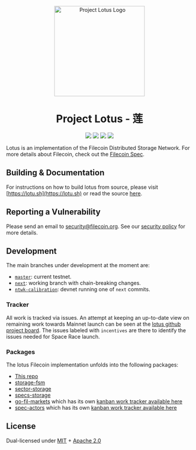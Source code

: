 <p align="center">
  <a href="https://lotu.sh/" title="Lotus Docs">
    <img src="documentation/images/lotus_logo_h.png" alt="Project Lotus Logo" width="244" />
  </a>
</p>

<h1 align="center">Project Lotus - 莲</h1>

<p align="center">
  <a href="https://circleci.com/gh/filecoin-project/lotus"><img src="https://circleci.com/gh/filecoin-project/lotus.svg?style=svg"></a>
  <a href="https://codecov.io/gh/filecoin-project/lotus"><img src="https://codecov.io/gh/filecoin-project/lotus/branch/master/graph/badge.svg"></a>
  <a href="https://goreportcard.com/report/github.com/filecoin-project/lotus"><img src="https://goreportcard.com/badge/github.com/filecoin-project/lotus" /></a>  
  <a href=""><img src="https://img.shields.io/badge/golang-%3E%3D1.14.7-blue.svg" /></a>
  <br>
</p>

Lotus is an implementation of the Filecoin Distributed Storage Network. For more details about Filecoin, check out the [Filecoin Spec](https://spec.filecoin.io).

## Building & Documentation

For instructions on how to build lotus from source, please visit [https://lotu.sh](https://lotu.sh) or read the source [here](https://github.com/filecoin-project/lotus/tree/master/documentation).

## Reporting a Vulnerability

Please send an email to security@filecoin.org. See our [security policy](SECURITY.md) for more details.

## Development

The main branches under development at the moment are:
* [`master`](https://github.com/filecoin-project/lotus): current testnet.
* [`next`](https://github.com/filecoin-project/lotus/tree/next): working branch with chain-breaking changes.
* [`ntwk-calibration`](https://github.com/filecoin-project/lotus/tree/ntwk-calibration): devnet running one of `next` commits.

### Tracker

All work is tracked via issues. An attempt at keeping an up-to-date view on remaining work towards Mainnet launch can be seen at the [lotus github project board](https://github.com/orgs/filecoin-project/projects/8). The issues labeled with `incentives` are there to identify the issues needed for Space Race launch.

### Packages

The lotus Filecoin implementation unfolds into the following packages:

- [This repo](https://github.com/filecoin-project/lotus)
- [storage-fsm](https://github.com/filecoin-project/storage-fsm)
- [sector-storage](https://github.com/filecoin-project/sector-storage)
- [specs-storage](https://github.com/filecoin-project/specs-storage)
- [go-fil-markets](https://github.com/filecoin-project/go-fil-markets) which has its own [kanban work tracker available here](https://app.zenhub.com/workspaces/markets-shared-components-5daa144a7046a60001c6e253/board)
- [spec-actors](https://github.com/filecoin-project/specs-actors) which has its own [kanban work tracker available here](https://app.zenhub.com/workspaces/actors-5ee6f3aa87591f0016c05685/board)

## License

Dual-licensed under [MIT](https://github.com/filecoin-project/lotus/blob/master/LICENSE-MIT) + [Apache 2.0](https://github.com/filecoin-project/lotus/blob/master/LICENSE-APACHE)
